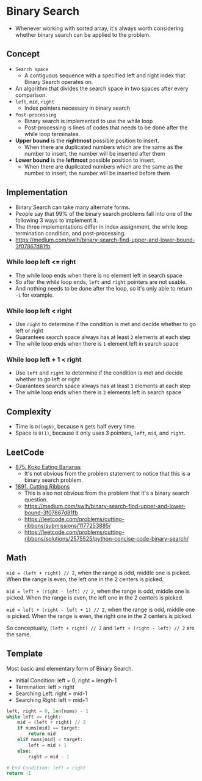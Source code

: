 # Binary Search

- Whenever working with sorted array, it's always worth considering whether binary search can be applied to the problem.

## Concept

- `Search space`
  - A contiguous sequence with a specified left and right index that Binary Search operates on.
- An algorithm that divides the search space in two spaces after every comparison.
- `left`, `mid`, `right`
  - Index pointers necessary in binary search
- `Post-processing`
  - Binary search is implemented to use the while loop
  - Post-processing is lines of codes that needs to be done after the while loop terminates.
- **Upper bound** is the **rightmost** possible position to insert.
  - When there are duplicated numbers which are the same as the number to insert, the number will be inserted after them
- **Lower bound** is the **leftmost** possible position to insert.
  - When there are duplicated numbers which are the same as the number to insert, the number will be inserted before them

## Implementation

- Binary Search can take many alternate forms.
- People say that 99% of the binary search problems fall into one of the following 3 ways to implement it.
- The three implementations differ in index assignment, the while loop termination condition, and post-processing.
- https://medium.com/swlh/binary-search-find-upper-and-lower-bound-3f07867d81fb

### While loop left <= right

- The while loop ends when there is no element left in search space
- So after the while loop ends, `left` and `right` pointers are not usable.
- And nothing needs to be done after the loop, so it's only able to return `-1` for example.

### While loop left < right

- Use `right` to determine if the condition is met and decide whether to go left or right
- Guarantees search space always has at least `2` elements at each step
- The while loop ends when there is `1` element left in search space

### While loop left + 1 < right

- Use `left` and `right` to determine if the condition is met and decide whether to go left or right
- Guarantees search space always has at least `3` elements at each step
- The while loop ends when there is `2` elements left in search space

## Complexity

- Time is `O(logN)`, because `N` gets half every time.
- Space is `O(1)`, because it only uses 3 pointers, `left`, `mid`, and `right`.

## LeetCode

- [875. Koko Eating Bananas](https://leetcode.com/problems/koko-eating-bananas/)
  - It's not obvious from the problem statement to notice that this is a binary search problem.
- [1891. Cutting Ribbons](https://leetcode.com/problems/cutting-ribbons/)
  - This is also not obvious from the problem that it's a binary search question.
  - https://medium.com/swlh/binary-search-find-upper-and-lower-bound-3f07867d81fb
  - https://leetcode.com/problems/cutting-ribbons/submissions/1177253885/
  - https://leetcode.com/problems/cutting-ribbons/solutions/2575525/python-concise-code-binary-search/

## Math

`mid = (left + right) // 2`, when the range is odd, middle one is picked. When the range is even, the left one in the 2 centers is picked.

`mid = left + (right - left) // 2`, when the range is odd, middle one is picked. When the range is even, the left one in the 2 centers is picked.

`mid = left + (right - left + 1) // 2`, when the range is odd, middle one is picked. When the range is even, the right one in the 2 centers is picked.

So conceptually, `(left + right) // 2` and `left + (right - left) // 2` are the same.

## Template

Most basic and elementary form of Binary Search.
- Initial Condition: left = 0, right = length-1
- Termination: left > right
- Searching Left: right = mid-1
- Searching Right: left = mid+1

```python
left, right = 0, len(nums) - 1
while left <= right:
    mid = (left + right) // 2
    if nums[mid] == target:
        return mid
    elif nums[mid] < target:
        left = mid + 1
    else:
        right = mid - 1

# End Condition: left > right
return -1
```
